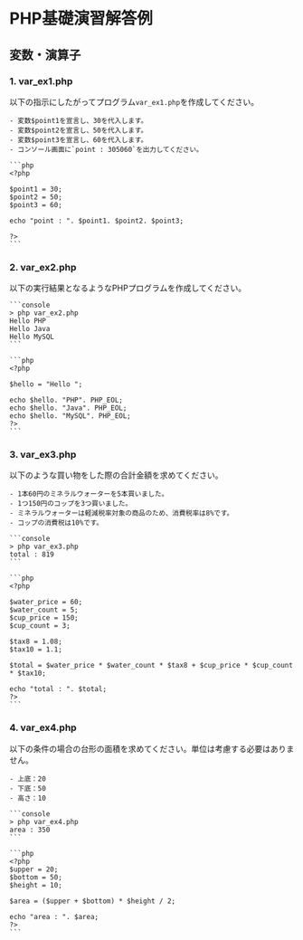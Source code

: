 # PHP基礎演習解答例

## 変数・演算子

### 1. var_ex1.php

以下の指示にしたがってプログラム`var_ex1.php`を作成してください。

    - 変数$point1を宣言し、30を代入します。
    - 変数$point2を宣言し、50を代入します。
    - 変数$point3を宣言し、60を代入します。
    - コンソール画面に`point : 305060`を出力してください。

    ```php
    <?php

    $point1 = 30;
    $point2 = 50;
    $point3 = 60;

    echo "point : ". $point1. $point2. $point3;

    ?>
    ```

### 2. var_ex2.php

以下の実行結果となるようなPHPプログラムを作成してください。

    ```console
    > php var_ex2.php
    Hello PHP
    Hello Java
    Hello MySQL
    ```

    ```php
    <?php

    $hello = "Hello ";

    echo $hello. "PHP". PHP_EOL;
    echo $hello. "Java". PHP_EOL;
    echo $hello. "MySQL". PHP_EOL;
    ?>
    ```

### 3. var_ex3.php

以下のような買い物をした際の合計金額を求めてください。

    - 1本60円のミネラルウォーターを5本買いました。
    - 1つ150円のコップを3つ買いました。
    - ミネラルウォーターは軽減税率対象の商品のため、消費税率は8%です。
    - コップの消費税は10%です。

    ```console
    > php var_ex3.php
    total : 819
    ```

    ```php
    <?php

    $water_price = 60;
    $water_count = 5;
    $cup_price = 150;
    $cup_count = 3;

    $tax8 = 1.08;
    $tax10 = 1.1;

    $total = $water_price * $water_count * $tax8 + $cup_price * $cup_count * $tax10;

    echo "total : ". $total;
    ?>
    ```

### 4. var_ex4.php

以下の条件の場合の台形の面積を求めてください。単位は考慮する必要はありません。

    - 上底：20
    - 下底：50
    - 高さ：10

    ```console
    > php var_ex4.php
    area : 350
    ```

    ```php
    <?php
    $upper = 20;
    $bottom = 50;
    $height = 10;

    $area = ($upper + $bottom) * $height / 2;

    echo "area : ". $area;
    ?>
    ```